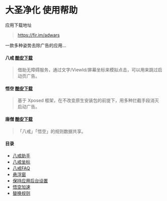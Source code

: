 # 大圣净化 使用帮助

应用下载地址

> https://fir.im/adwars

一款多种姿势去除广告的应用...

#### 八戒 [酷安下载](https://www.coolapk.com/apk/com.dahuo.sunflower.assistant)
> 借助无障碍服务，通过文字/ViewId/屏幕坐标来模拟点击，可以用来跳过启动页广告。

#### 悟空 [酷安下载](https://www.coolapk.com/apk/com.dahuo.sunflower.xp.none)
> 基于 Xposed 框架，在不改变原生安装包的前提下，用多种拦截手段消灭启动广告。

#### 唐僧 [酷安下载](https://www.coolapk.com/apk/com.dahuo.sunflower.xad)
> 「八戒」「悟空」的规则数据共享。


#### 目录
- [八戒助手](01-ba-jie-assistant.md)
- [八戒坐标](02-ba-jie-coordinate.md)
- [八戒FAQ](03-ba-jie-faq.md)
- [悬浮窗](08-ba-jie-floating-windows.md)
- [保持应用后台设置](09-ba-jie-background.md)
- [悟空加速](11-wu-kong-xp.md)
- [替换规则](21-wu-kong-replace.md)